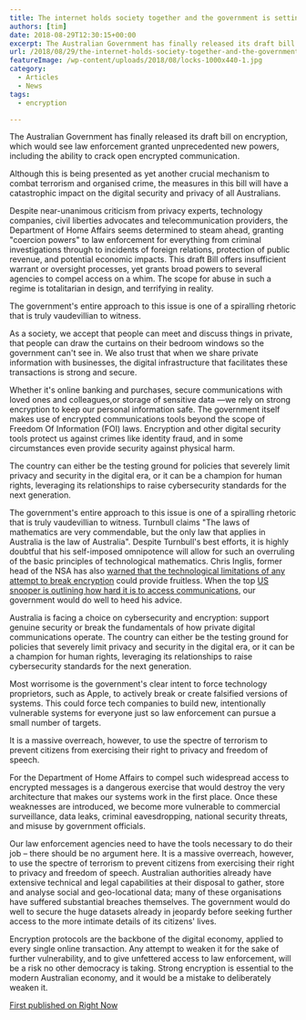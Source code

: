 ```yaml
---
title: The internet holds society together and the government is setting out to break it
authors: [tim]
date: 2018-08-29T12:30:15+00:00
excerpt: The Australian Government has finally released its draft bill on encryption, which would see law enforcement granted unprecedented new powers, including the ability to crack open encrypted communication.
url: /2018/08/29/the-internet-holds-society-together-and-the-government-is-setting-out-to-break-it/
featureImage: /wp-content/uploads/2018/08/locks-1000x440-1.jpg
category:
  - Articles
  - News
tags:
  - encryption

---
```

The Australian Government has finally released its draft bill on encryption, which would see law enforcement granted unprecedented new powers, including the ability to crack open encrypted communication.

Although this is being presented as yet another crucial mechanism to combat terrorism and organised crime, the measures in this bill will have a catastrophic impact on the digital security and privacy of all Australians.

Despite near-unanimous criticism from privacy experts, technology companies, civil liberties advocates and telecommunication providers, the Department of Home Affairs seems determined to steam ahead, granting "coercion powers" to law enforcement for everything from criminal investigations through to incidents of foreign relations, protection of public revenue, and potential economic impacts. This draft Bill offers insufficient warrant or oversight processes, yet grants broad powers to several agencies to compel access on a whim. The scope for abuse in such a regime is totalitarian in design, and terrifying in reality.

The government's entire approach to this issue is one of a spiralling rhetoric that is truly vaudevillian to witness.

As a society, we accept that people can meet and discuss things in private, that people can draw the curtains on their bedroom windows so the government can't see in. We also trust that when we share private information with businesses, the digital infrastructure that facilitates these transactions is strong and secure.

Whether it's online banking and purchases, secure communications with loved ones and colleagues,or storage of sensitive data —we rely on strong encryption to keep our personal information safe. The government itself makes use of encrypted communications tools beyond the scope of Freedom Of Information (FOI) laws. Encryption and other digital security tools protect us against crimes like identity fraud, and in some circumstances even provide security against physical harm.

The country can either be the testing ground for policies that severely limit privacy and security in the digital era, or it can be a champion for human rights, leveraging its relationships to raise cybersecurity standards for the next generation.

The government's entire approach to this issue is one of a spiralling rhetoric that is truly vaudevillian to witness. Turnbull claims "The laws of mathematics are very commendable, but the only law that applies in Australia is the law of Australia". Despite Turnbull's best efforts, it is highly doubtful that his self-imposed omnipotence will allow for such an overruling of the basic principles of technological mathematics. Chris Inglis, former head of the NSA has also [warned that the technological limitations of any attempt to break encryption][1] could provide fruitless. When the top [US snooper is outlining how hard it is to access communications][1], our government would do well to heed his advice.

Australia is facing a choice on cybersecurity and encryption: support genuine security or break the fundamentals of how private digital communications operate. The country can either be the testing ground for policies that severely limit privacy and security in the digital era, or it can be a champion for human rights, leveraging its relationships to raise cybersecurity standards for the next generation.

Most worrisome is the government's clear intent to force technology proprietors, such as Apple, to actively break or create falsified versions of systems. This could force tech companies to build new, intentionally vulnerable systems for everyone just so law enforcement can pursue a small number of targets.

It is a massive overreach, however, to use the spectre of terrorism to prevent citizens from exercising their right to privacy and freedom of speech.

For the Department of Home Affairs to compel such widespread access to encrypted messages is a dangerous exercise that would destroy the very architecture that makes our systems work in the first place. Once these weaknesses are introduced, we become more vulnerable to commercial surveillance, data leaks, criminal eavesdropping, national security threats, and misuse by government officials.

Our law enforcement agencies need to have the tools necessary to do their job – there should be no argument here. It is a massive overreach, however, to use the spectre of terrorism to prevent citizens from exercising their right to privacy and freedom of speech. Australian authorities already have extensive technical and legal capabilities at their disposal to gather, store and analyse social and geo-locational data; many of these organisations have suffered substantial breaches themselves. The government would do well to secure the huge datasets already in jeopardy before seeking further access to the more intimate details of its citizens' lives.

Encryption protocols are the backbone of the digital economy, applied to every single online transaction. Any attempt to weaken it for the sake of further vulnerability, and to give unfettered access to law enforcement, will be a risk no other democracy is taking. Strong encryption is essential to the modern Australian economy, and it would be a mistake to deliberately weaken it.

[First published on Right Now][2]

 [1]: http://www.abc.net.au/news/2017-08-01/former-nsa-boss-questions-malcolm-turnbull-encryption-laws/8761542
 [2]: http://rightnow.org.au/opinion-3/the-internet-holds-society-together-and-the-government-is-setting-out-to-break-it/
